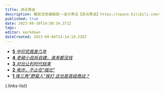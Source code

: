 ```yaml
---
title: 讲点黑话
description: 睡前消息编辑部——会计黑岛【讲点黑话】https://space.bilibili.com/64219557
published: true
date: 2023-09-30T14:50:14.371Z
tags: 
editor: markdown
dateCreated: 2023-09-04T14:14:19.228Z
---
```



<!--

- [**** **](./commercial/12.md)
- [**** **](./commercial/11.md)


{.links-list}

# 1 - 10

- [**10** **](./commercial/10.md)
- [**9** **](./commercial/9.md)
- [**8** **](./commercial/8.md)
- [**7** **](./commercial/7.md)
- [**6** **](./commercial/6.md)-->

- [**5** *中印究竟差几年*](./commercial/5.md)
- [**4** *老破小自拆自建，谁来都没戏*](./commercial/4.md)
- [**3** *对台让利时代结束*](./commercial/3.md)
- [**2** *电诈，不止在“缅北”*](./commercial/2.md)
- [**1** *珠三角“野蛮人”挨打 这也是高级商战？*](./commercial/1.md)

{.links-list}